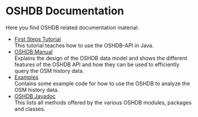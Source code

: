 # OSHDB Documentation

Here you find OSHDB related documentation material:

* [First Steps Tutorial](first-steps/README.md)<br>
  This tutorial teaches how to use the OSHDB-API in Java.
* [OSHDB Manual](manual/README.md)<br>
  Explains the design of the OSHDB data model and shows the different features of the OSHDB API and how they can be used to efficiently query the OSM history data.
* [Examples](https://gitlab.gistools.geog.uni-heidelberg.de/giscience/big-data/ohsome/oshdb-examples)<br>
  Contains some example code for how to use the OSHDB to analyze the OSM history data.
* [OSHDB Javadoc](https://docs.ohsome.org/java/oshdb/0.6.2/aggregated/)<br>
  This lists all methods offered by the various OSHDB modules, packages and classes.
